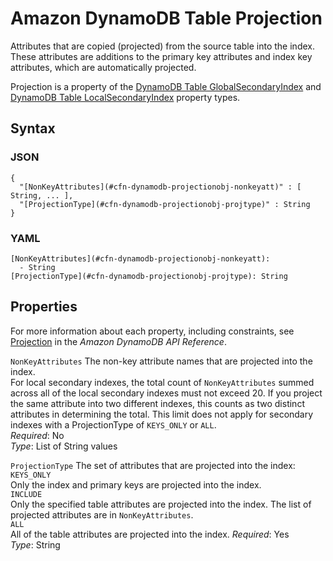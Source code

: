 # Amazon DynamoDB Table Projection<a name="aws-properties-dynamodb-projectionobject"></a>

Attributes that are copied \(projected\) from the source table into the index\. These attributes are additions to the primary key attributes and index key attributes, which are automatically projected\.

Projection is a property of the [DynamoDB Table GlobalSecondaryIndex](aws-properties-dynamodb-gsi.md) and [DynamoDB Table LocalSecondaryIndex](aws-properties-dynamodb-lsi.md) property types\.

## Syntax<a name="w3ab2c21c14d623b7"></a>

### JSON<a name="aws-properties-dynamodb-projectionobject-syntax.json"></a>

```
{
  "[NonKeyAttributes](#cfn-dynamodb-projectionobj-nonkeyatt)" : [ String, ... ],
  "[ProjectionType](#cfn-dynamodb-projectionobj-projtype)" : String
}
```

### YAML<a name="aws-properties-dynamodb-projectionobject-syntax.yaml"></a>

```
[NonKeyAttributes](#cfn-dynamodb-projectionobj-nonkeyatt):
  - String
[ProjectionType](#cfn-dynamodb-projectionobj-projtype): String
```

## Properties<a name="w3ab2c21c14d623b9"></a>

For more information about each property, including constraints, see [ Projection](http://docs.aws.amazon.com/amazondynamodb/latest/APIReference/API_Projection.html) in the *Amazon DynamoDB API Reference*\.

`NonKeyAttributes`  <a name="cfn-dynamodb-projectionobj-nonkeyatt"></a>
The non\-key attribute names that are projected into the index\.  
For local secondary indexes, the total count of `NonKeyAttributes` summed across all of the local secondary indexes must not exceed 20\. If you project the same attribute into two different indexes, this counts as two distinct attributes in determining the total\. This limit does not apply for secondary indexes with a ProjectionType of `KEYS_ONLY` or `ALL`\.  
*Required*: No  
*Type*: List of String values

`ProjectionType`  <a name="cfn-dynamodb-projectionobj-projtype"></a>
The set of attributes that are projected into the index:    
`KEYS_ONLY`  
Only the index and primary keys are projected into the index\.  
`INCLUDE`  
Only the specified table attributes are projected into the index\. The list of projected attributes are in `NonKeyAttributes`\.  
`ALL`  
All of the table attributes are projected into the index\.
*Required*: Yes  
*Type*: String